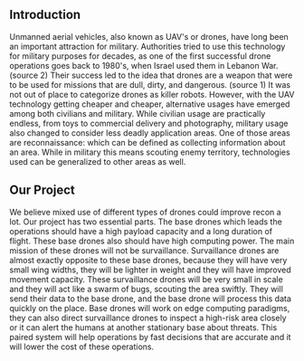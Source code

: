 ## Introduction
Unmanned aerial vehicles, also known as UAV's or drones, have long been an important attraction for military. Authorities tried to use this technology for military purposes for decades, as one of the first successful drone operations goes back to 1980's, when Israel used them in Lebanon War. (source 2) Their success led to the idea that drones are a weapon that were to be used for missions that are dull, dirty, and dangerous. (source 1) It was not out of place to categorize drones as killer robots. However, with the UAV technology getting cheaper and cheaper, alternative usages have emerged among both civilians and military. While civilian usage are practically endless, from toys to commercial delivery and photography, military usage also changed to consider less deadly application areas. One of those areas are reconnaissance: which can be defined as collecting information about an area. While in military this means scouting enemy territory, technologies used can be generalized to other areas as well.
## Our Project
We believe mixed use of different types of drones could improve recon a lot. Our project has two essential parts. The base drones which leads the operations should have a high payload capacity and a long duration of flight. These base drones also should have high computing power. The main mission of these drones will not be survaillance. Survaillance drones are almost exactly opposite to these base drones, because they will have very small wing widths, they will be lighter in weight and they will have improved movement capacity. These survaillance drones will be very small in scale and they will act like a swarm of bugs, scouting the area swiftly. They will send their data to the base drone, and the base drone will process this data quickly on the place. Base drones will work on edge computing paradigms, they can also direct survaillance drones to inspect a high-risk area closely or it can alert the humans at another stationary base about threats. This paired system will help operations by fast decisions that are accurate and it will lower the cost of these operations.
